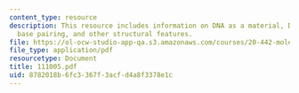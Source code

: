 ```yaml
---
content_type: resource
description: This resource includes information on DNA as a material, DNA history,
  base pairing, and other structural features.
file: https://ol-ocw-studio-app-qa.s3.amazonaws.com/courses/20-442-molecular-structure-of-biological-materials-be-442-fall-2005/8782018b6fc3367f3acfd4a8f3378e1c_111005.pdf
file_type: application/pdf
resourcetype: Document
title: 111005.pdf
uid: 8782018b-6fc3-367f-3acf-d4a8f3378e1c
---
```

